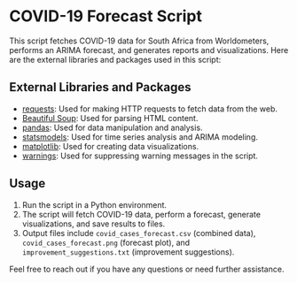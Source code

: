 # COVID-19 Forecast Script

This script fetches COVID-19 data for South Africa from Worldometers, performs an ARIMA forecast, and generates reports and visualizations. Here are the external libraries and packages used in this script:

## External Libraries and Packages

- [requests](https://docs.python-requests.org/en/master/): Used for making HTTP requests to fetch data from the web.
- [Beautiful Soup](https://www.crummy.com/software/BeautifulSoup/bs4/doc/): Used for parsing HTML content.
- [pandas](https://pandas.pydata.org/): Used for data manipulation and analysis.
- [statsmodels](https://www.statsmodels.org/stable/index.html): Used for time series analysis and ARIMA modeling.
- [matplotlib](https://matplotlib.org/): Used for creating data visualizations.
- [warnings](https://docs.python.org/3/library/warnings.html): Used for suppressing warning messages in the script.

## Usage

1. Run the script in a Python environment.
2. The script will fetch COVID-19 data, perform a forecast, generate visualizations, and save results to files.
3. Output files include `covid_cases_forecast.csv` (combined data), `covid_cases_forecast.png` (forecast plot), and `improvement_suggestions.txt` (improvement suggestions).

Feel free to reach out if you have any questions or need further assistance.
